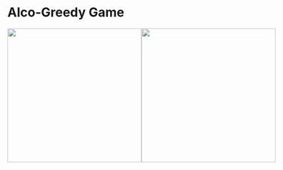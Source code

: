 <h1>Alco-Greedy Game</h1>
<div style="display: flex;">
  <img src="https://user-images.githubusercontent.com/71393833/173062055-a9f30311-d3b8-4312-810c-00ae95e0b55e.png" width="300">
  <img src="https://user-images.githubusercontent.com/71393833/173062094-8b970343-a217-4d13-adb5-bc9f1e5869d5.png" width="300">
</div>
